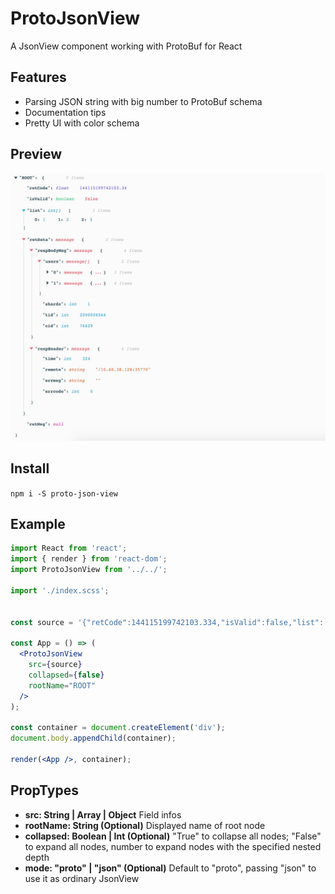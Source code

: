 # ProtoJsonView

A JsonView component working with ProtoBuf for React

## Features

- Parsing JSON string with big number to ProtoBuf schema
- Documentation tips
- Pretty UI with color schema

## Preview

![Preview](preview.png)

## Install

`npm i -S proto-json-view`

## Example

```jsx harmony
import React from 'react';
import { render } from 'react-dom';
import ProtoJsonView from '../../';

import './index.scss';


const source = '{"retCode":144115199742103.334,"isValid":false,"list":[1, 2, 3],"retData":{"respBodyMsg":{"users":[{"uid":2639271515,"class_id":0,"ts":1522659325},{"uid":144115199742103334,"class_id":0,"ts":1522728716,"uid_type":2}],"shards":1,"tid":2000006564,"cid":76629},"respHeader":{"time":324,"remote":"/10.60.38.128:35770","errmsg":"","errcode":0}},"retMsg":null}';

const App = () => (
  <ProtoJsonView
    src={source}
    collapsed={false}
    rootName="ROOT"
  />
);

const container = document.createElement('div');
document.body.appendChild(container);

render(<App />, container);
```

## PropTypes

- **src: String | Array | Object** Field infos  
- **rootName: String (Optional)** Displayed name of root node  
- **collapsed: Boolean | Int (Optional)** "True" to collapse all nodes; "False" to expand all nodes, number to expand nodes with the specified nested depth  
- **mode: "proto" | "json" (Optional)** Default to "proto", passing "json" to use it as ordinary JsonView